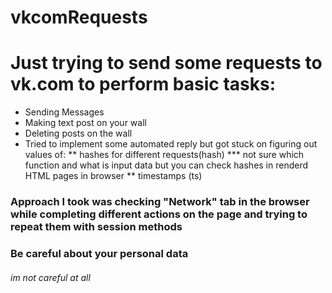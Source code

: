 # vkcomRequests
# Just trying to send some requests to vk.com to perform basic tasks:
*   Sending Messages
*   Making text post on your wall
*   Deleting posts on the wall
*   Tried to implement some automated reply but got stuck on figuring out values of:
** hashes for different requests(hash)
*** not sure which function and what is input data but you can check hashes in renderd HTML pages in browser
** timestamps (ts)
### Approach I took was checking "Network" tab in the browser while completing different actions on the page and trying to repeat them with session methods
### Be careful about your personal data
###### im not careful at all
